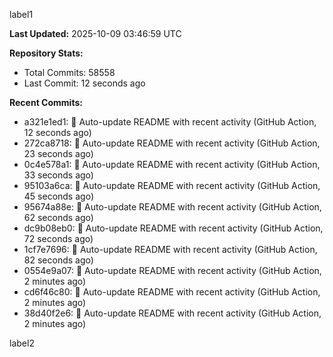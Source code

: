 
label1 
<!-- ACTIVITY_START -->
**Last Updated:** 2025-10-09 03:46:59 UTC

**Repository Stats:**
- Total Commits: 58558
- Last Commit: 12 seconds ago

**Recent Commits:**
- a321e1ed1: 🤖 Auto-update README with recent activity (GitHub Action, 12 seconds ago)
- 272ca8718: 🤖 Auto-update README with recent activity (GitHub Action, 23 seconds ago)
- 0c4e578a1: 🤖 Auto-update README with recent activity (GitHub Action, 33 seconds ago)
- 95103a6ca: 🤖 Auto-update README with recent activity (GitHub Action, 45 seconds ago)
- 95674a88e: 🤖 Auto-update README with recent activity (GitHub Action, 62 seconds ago)
- dc9b08eb0: 🤖 Auto-update README with recent activity (GitHub Action, 72 seconds ago)
- 1cf7e7696: 🤖 Auto-update README with recent activity (GitHub Action, 82 seconds ago)
- 0554e9a07: 🤖 Auto-update README with recent activity (GitHub Action, 2 minutes ago)
- cd6f46c80: 🤖 Auto-update README with recent activity (GitHub Action, 2 minutes ago)
- 38d40f2e6: 🤖 Auto-update README with recent activity (GitHub Action, 2 minutes ago)
<!-- ACTIVITY_END -->

label2
